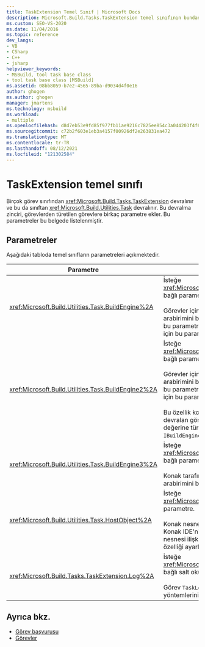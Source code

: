 ```yaml
---
title: TaskExtension Temel Sınıf | Microsoft Docs
description: Microsoft.Build.Tasks.TaskExtension temel sınıfının bundan devralınan görevlere eklemiş olduğu parametreler hakkında bilgi edinmek.
ms.custom: SEO-VS-2020
ms.date: 11/04/2016
ms.topic: reference
dev_langs:
- VB
- CSharp
- C++
- jsharp
helpviewer_keywords:
- MSBuild, tool task base class
- tool task base class [MSBuild]
ms.assetid: 08bb8059-b7e2-4565-89ba-d9034d4f0e16
author: ghogen
ms.author: ghogen
manager: jmartens
ms.technology: msbuild
ms.workload:
- multiple
ms.openlocfilehash: d8d7eb53e9fd85f977fb11ae9216c7825ee854c3a044203f4f6ebd62253572e6
ms.sourcegitcommit: c72b2f603e1eb3a4157f00926df2e263831ea472
ms.translationtype: MT
ms.contentlocale: tr-TR
ms.lasthandoff: 08/12/2021
ms.locfileid: "121302584"
---
```

# <a name="taskextension-base-class"></a>TaskExtension temel sınıfı

Birçok görev sınıfından <xref:Microsoft.Build.Tasks.TaskExtension> devralınır ve bu da sınıftan <xref:Microsoft.Build.Utilities.Task> devralınır. Bu devralma zinciri, görevlerden türetilen görevlere birkaç parametre ekler. Bu parametreler bu belgede listelenmiştir.

## <a name="parameters"></a>Parametreler

 Aşağıdaki tabloda temel sınıfların parametreleri açıkmektedir.

|Parametre|Açıklama|
|---------------|-----------------|
|<xref:Microsoft.Build.Utilities.Task.BuildEngine%2A>|İsteğe <xref:Microsoft.Build.Framework.IBuildEngine> bağlı parametre.<br /><br /> Görevler için kullanılabilir derleme altyapısı arabirimini belirtir. Derleme altyapısı, görevlerin bu parametreye geri çağrılmalarına izin vermek için bu parametreyi otomatik olarak ayarlar.|
|<xref:Microsoft.Build.Utilities.Task.BuildEngine2%2A>|İsteğe <xref:Microsoft.Build.Framework.IBuildEngine2> bağlı parametre.<br /><br /> Görevler için kullanılabilir derleme altyapısı arabirimini belirtir. Derleme altyapısı, görevlerin bu parametreye geri çağrılmalarına izin vermek için bu parametreyi otomatik olarak ayarlar.<br /><br /> Bu özellik kolaylık sağlar, böylece bu sınıftan devralan görev yazarlarının değerinden değerine türe türetleri `IBuildEngine` `IBuildEngine2` yoktur.|
|<xref:Microsoft.Build.Utilities.Task.BuildEngine3%2A>|İsteğe <xref:Microsoft.Build.Framework.IBuildEngine3> bağlı parametre.<br /><br /> Konak tarafından sağlanan derleme altyapısı arabirimini belirtir.|
|<xref:Microsoft.Build.Utilities.Task.HostObject%2A>|İsteğe <xref:Microsoft.Build.Framework.ITaskHost> bağlı parametre.<br /><br /> Konak nesne örneğini belirtir (null olabilir). Konak IDE'nin bu belirli görevle bir konak nesnesi ilişkilendirilmişse, derleme altyapısı bu özelliği ayarlar.|
|<xref:Microsoft.Build.Tasks.TaskExtension.Log%2A>|İsteğe <xref:Microsoft.Build.Utilities.TaskLoggingHelper> bağlı salt okunur parametre.<br /><br /> Görev `TaskLoggingHelperExtension` günlüğü yöntemlerini içeren bir nesnesi alır.|

## <a name="see-also"></a>Ayrıca bkz.

- [Görev başvurusu](../msbuild/msbuild-task-reference.md)
- [Görevler](../msbuild/msbuild-tasks.md)

